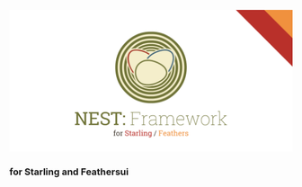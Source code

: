 ![Alt text](https://raw.githubusercontent.com/nestApi/Nest_Framework_Api-AS/master/Logos/NestStarlingFeathers.png)
### for Starling and Feathersui 
